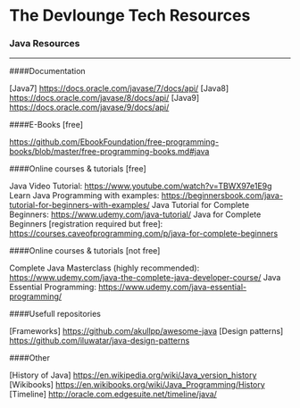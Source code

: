 # The Devlounge Tech Resources

### Java Resources
------

####Documentation

[Java7] https://docs.oracle.com/javase/7/docs/api/
[Java8] https://docs.oracle.com/javase/8/docs/api/
[Java9] https://docs.oracle.com/javase/9/docs/api/

####E-Books [free]

https://github.com/EbookFoundation/free-programming-books/blob/master/free-programming-books.md#java

####Online courses & tutorials [free]

Java Video Tutorial: https://www.youtube.com/watch?v=TBWX97e1E9g
Learn Java Programming with examples: https://beginnersbook.com/java-tutorial-for-beginners-with-examples/
Java Tutorial for Complete Beginners: https://www.udemy.com/java-tutorial/
Java for Complete Beginners [registration required but free]: https://courses.caveofprogramming.com/p/java-for-complete-beginners

####Online courses & tutorials [not free]

Complete Java Masterclass (highly recommended): https://www.udemy.com/java-the-complete-java-developer-course/
Java Essential Programming: https://www.udemy.com/java-essential-programming/

####Usefull repositories

[Frameworks] https://github.com/akullpp/awesome-java
[Design patterns] https://github.com/iluwatar/java-design-patterns

####Other

[History of Java] https://en.wikipedia.org/wiki/Java_version_history
[Wikibooks] https://en.wikibooks.org/wiki/Java_Programming/History
[Timeline] http://oracle.com.edgesuite.net/timeline/java/
